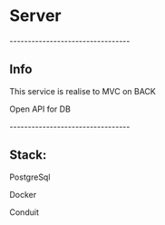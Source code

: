 <h1> Server </h1>
---------------------------------
<h2> Info </h2>
<p> This service is realise to MVC on BACK </p>
<p> Open API for DB </p>
---------------------------------
<h2> Stack: </h2>
<p>PostgreSql</p1>
<p>Docker</p1>
<p>Conduit</p1>
